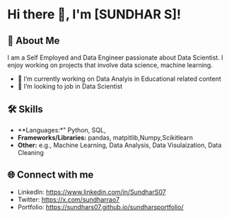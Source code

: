 # Hi there 👋, I'm [SUNDHAR S]!

## 🚀 About Me
I am a Self Employed and Data Engineer passionate about Data Scientist. I enjoy working on projects that involve data science, machine learning.

- 🔭 I’m currently working on Data Analyis in Educational related content
- 👯 I’m looking to job in Data Scientist

## 🛠️ Skills
- **Languages:*" Python, SQL, 
- **Frameworks/Libraries:** pandas, matpitlib,Numpy,Scikitlearn
- **Other:** e.g., Machine Learning, Data Analysis, Data Visulaization, Data Cleaning


## 🌐 Connect with me
- LinkedIn: https://www.linkedin.com/in/SundharS07
- Twitter: https://x.com/sundharrao7
- Portfolio: https://sundhars07.github.io/sundharsportfolio/


